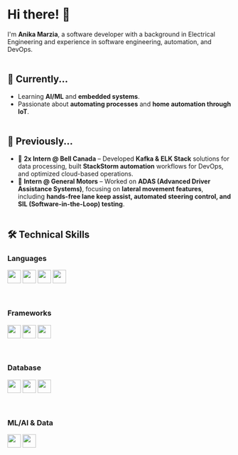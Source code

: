 # Hi there! 👋  
I'm **Anika Marzia**, a software developer with a background in Electrical Engineering and experience in software engineering, automation, and DevOps.  
&nbsp;  

## 🔧 Currently...  
- Learning **AI/ML** and **embedded systems**.  
- Passionate about **automating processes** and **home automation through IoT**.  
&nbsp;  

## 📜 Previously...  
- 🏢 **2x Intern @ Bell Canada** – Developed **Kafka & ELK Stack** solutions for data processing, built **StackStorm automation** workflows for DevOps, and optimized cloud-based operations.  
- 🚗 **Intern @ General Motors** – Worked on **ADAS (Advanced Driver Assistance Systems)**, focusing on **lateral movement features**, including **hands-free lane keep assist, automated steering control, and SIL (Software-in-the-Loop) testing**.  
&nbsp;  

## 🛠 Technical Skills  
### Languages  
<p align="left">
  <img src="https://img.shields.io/badge/Java-blue?style=for-the-badge&logo=java" height="30">
  <img src="https://img.shields.io/badge/Python-blue?style=for-the-badge&logo=python" height="30">
  <img src="https://img.shields.io/badge/C++-blue?style=for-the-badge&logo=c%2B%2B" height="30">
  <img src="https://img.shields.io/badge/JavaScript-yellow?style=for-the-badge&logo=javascript" height="30">
</p>
&nbsp;  

### Frameworks  
<p align="left">
  <img src="https://img.shields.io/badge/Flask-black?style=for-the-badge&logo=flask" height="30">
  <img src="https://img.shields.io/badge/React-blue?style=for-the-badge&logo=react" height="30">
  <img src="https://img.shields.io/badge/Node.js-green?style=for-the-badge&logo=node.js" height="30">
</p>
&nbsp;  

### Database  
<p align="left">
  <img src="https://img.shields.io/badge/MySQL-blue?style=for-the-badge&logo=mysql" height="30">
  <img src="https://img.shields.io/badge/PostgreSQL-blue?style=for-the-badge&logo=postgresql" height="30">
  <img src="https://img.shields.io/badge/MongoDB-green?style=for-the-badge&logo=mongodb" height="30">
</p>
&nbsp;  

### ML/AI & Data  
<p align="left">
  <img src="https://img.shields.io/badge/TensorFlow-orange?style=for-the-badge&logo=tensorflow" height="30">
  <img src="https://img.shields.io/badge/NumPy-blue?style=for-the-badge&logo=numpy" height="30">
  <img src="https://img
